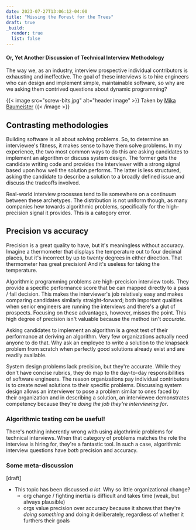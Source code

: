 ```yaml
---
date: 2023-07-27T13:06:12-04:00
title: "Missing the Forest for the Trees"
draft: true
_build:
  render: true
  list: false
---
```

#### Or, Yet Another Discussion of Technical Interview Methodology
<!-- summary -->
The way we, as an industry, interview prospective individual contributors is exhausting and ineffective. The goal of these interviews is to hire engineers who can design and implement simple, maintainable software, so why are we asking them contrived questions about dynamic programming?
<!-- summary -->

{{< image src="screw-bits.jpg" alt="header image" >}}
Taken by [Mika Baumeister](https://unsplash.com/@mbaumi)
{{< /image >}}

## Contrasting methodologies
Building software is all about solving problems. So, to determine an interviewee's fitness, it makes sense to have them solve problems. In my experience, the two most common ways to do this are asking candidates to implement an algorithm or discuss system design. The former gets the candidate writing code and provides the interviewer with a strong signal based upon how well the solution performs. The latter is less structured, asking the candidate to describe a solution to a broadly defined issue and discuss the tradeoffs involved.

Real-world interview processes tend to lie somewhere on a continuum between these archetypes. The distribution is not uniform though, as many companies hew towards algorithmic problems, specifically for the high-precision signal it provides. This is a category error.

## Precision vs accuracy
<!-- draft stuff
	- "high-signal" is provides precision due to rubric backing
	- high precision is great, but not at the expense of accuracy
		- define precision / accuracy
		- precision is how closely we can tell an eng conforms to the criteria we're testing for
		- accuracy is how closely the criteria we're testing for conforms to the job we're hiring for
	- very few engineers are actually solving algo problems in their day-to-day
	- list of things engineers generally care about / are responsible for
	- pivot into why systems design matches this list of items better than algo
-->
Precision is a great quality to have, but it's meaningless without accuracy. Imagine a thermometer that displays the temperature out to four decimal places, but it's incorrect by up to twenty degrees in either direction. That thermometer has great precision! And it's useless for taking the temperature.

Algorithmic programming problems are high-precision interview tools. They provide a specific performance score that be can mapped directly to a pass / fail decision. This makes the interviewer's job relatively easy and makes comparing candidates similarly straight-forward; both important qualities when senior engineers are running the interviews and there's a glut of prospects. Focusing on these advantages, however, misses the point. This high degree of precision isn't valuable because the method isn't _accurate_.

Asking candidates to implement an algorithm is a great test of their performance at deriving an algorithm. Very few organizations actually need anyone to do that. Why ask an employee to write a solution to the knapsack problem from scratch when perfectly good solutions already exist and are readily available.

System design problems lack precision, but they're accurate. While they don't have concise rubrics, they do map to the day-to-day responsibilities of software engineers. The reason organizations pay individual contributors is to create novel solutions to their specific problems. Discussing system design allows an interviewer to pose a problem similar to ones faced by their organization and in describing a solution, an interviewee demonstrates competency because they're _doing the job they're interviewing for_.

<!-- draft stuff
As an industry, we strive to become data-driven organizations. This is an admirable quality and confers the ability to view our business with precision and explain _why_ we do the things we do. Too often, however, this striving is myopic. Choosing an interview method that provides explicit results that can be mapped directly to a hiring decision misses the point. We want to hire competent engineers who can design and implement simple, maintainable software.
-->


### Algorithmic testing _can_ be useful!
<!-- draft stuff
- when you do need engineers to solve algo problems
- you want to hire folks fresh from college; they've been doing algo problems
-->

There's nothing inherently wrong with using algothrimic problems for technical interviews. When that category of problems matches the role the interview is hiring for, they're a fantastic tool. In such a case, algorithmic interview questions have _both_ precision and accuracy.

### Some meta-discussion
[draft]
- This topic has been discussed _a lot_. Why so little organizational change?
	- org change / fighting inertia is difficult and takes time (weak, but always plausible)
	- orgs value precision over accuracy because it shows that they're _doing something_ and doing it deliberately, regardless of whether it furthers their goals
